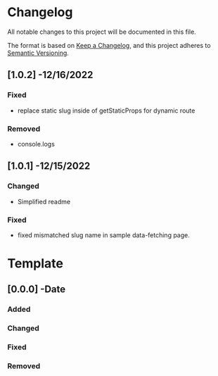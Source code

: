 # Changelog

All notable changes to this project will be documented in this file.

The format is based on [Keep a Changelog](https://keepachangelog.com/en/1.0.0/),
and this project adheres to [Semantic Versioning](https://semver.org/spec/v2.0.0.html).

## [1.0.2] -12/16/2022

### Fixed

-   replace static slug inside of getStaticProps for dynamic route

### Removed

-   console.logs

## [1.0.1] -12/15/2022

### Changed

-   Simplified readme

### Fixed

-   fixed mismatched slug name in sample data-fetching page.

# Template

## [0.0.0] -Date

### Added

### Changed

### Fixed

### Removed
